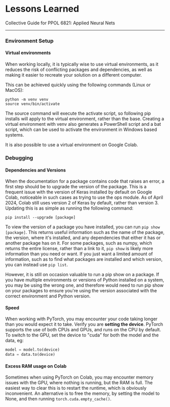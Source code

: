 # Lessons Learned
Collective Guide for PPOL 6821: Applied Neural Nets

***

### Environment Setup
#### Virtual environments
When working locally, it is typically wise to use virtual environments,
as it reduces the risk of conflicting packages and dependencies, as well as
making it easier to recreate your solution on a different computer.

This can be achieved quickly using the following commands (Linux or MacOS):
```commandline
python -m venv venv
source venv/bin/activate
```

The source command will execute the activate script, so following pip 
installs will apply to the virtual environment, rather than the base. 
Creating a virtual environment with venv also generates a PowerShell script
and a bat script, which can be used to activate the environment in Windows
based systems.

It is also possible to use a virtual environment on Google Colab.

### Debugging
#### Dependencies and Versions
When the documentation for a package contains code that raises an error,
a first step should be to upgrade the version of the package.
This is a frequent issue with the version of Keras installed by default
on Google Colab, noticeable in such cases as trying to use the ops module.
As of April 2024, Colab still uses version 2 of Keras by default, rather 
than version 3. Updating this is as simple as running the following 
command:

```commandline
pip install --upgrade [package]
```

To view the version of a package you have installed, you can run 
`pip show [package]`. This returns useful information such as the name
of the package, the version, where it's installed, and any dependencies 
that either it has or another package has on it. For some packages, 
such as numpy, which returns the entire license, rather than a link to 
it, `pip show` is likely more information than you need or want. If you 
just want a limited amount of information, such as to find what packages
are installed and which version, you can instead use `pip list`.

However, it is still on occasion valuable to run a pip show on a package.
If you have multiple environments or versions of Python installed on a 
system, you may be using the wrong one, and therefore would need to 
run pip show on your packages to ensure you're using the version 
associated with the correct environment and Python version.

#### Speed
When working with PyTorch, you may encounter your code taking longer than
you would expect it to take. Verify you are **setting the device**. PyTorch
supports the use of both CPUs and GPUs, and runs on the CPU by default.
To switch to the GPU, set the device to "cuda" for both the model and the
data, eg:
```python
model = model.to(device)
data = data.to(device)
```
#### Excess RAM usage on Colab
Sometimes when using PyTorch on Colab, you may encounter memory issues with
the GPU, where nothing is running, but the RAM is full. The easiest way to 
clear this is to restart the runtime, which is obviously inconvenient. An
alternative is to free the memory, by setting the model to None, and then 
running `torch.cuda.empty_cache()`.